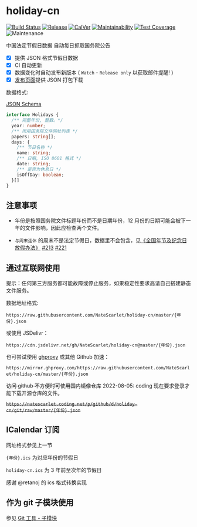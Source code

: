 # holiday-cn

[![Build Status](https://github.com/NateScarlet/holiday-cn/workflows/CI/badge.svg)](https://github.com/NateScarlet/holiday-cn/actions)
[![Release](https://img.shields.io/github/release/NateScarlet/holiday-cn.svg)](https://github.com/NateScarlet/holiday-cn/releases/latest)
[![CalVer](https://img.shields.io/badge/calver-YYYY.0M.0D-22bfda.svg)](http://calver.org)
[![Maintainability](https://api.codeclimate.com/v1/badges/c8e9d9c51bd2d858c577/maintainability)](https://codeclimate.com/github/NateScarlet/holiday-cn/maintainability)
[![Test Coverage](https://api.codeclimate.com/v1/badges/c8e9d9c51bd2d858c577/test_coverage)](https://codeclimate.com/github/NateScarlet/holiday-cn/test_coverage)
![Maintenance](https://img.shields.io/maintenance/yes/2024.svg)

中国法定节假日数据 自动每日抓取国务院公告

- [x] 提供 JSON 格式节假日数据
- [x] CI 自动更新
- [x] 数据变化时自动发布新版本 ( `Watch` - `Release only` 以获取邮件提醒! )
- [x] [发布页面]提供 JSON 打包下载

数据格式:

[JSON Schema](./schema.json)

```TypeScript
interface Holidays {
  /** 完整年份, 整数。*/
  year: number;
  /** 所用国务院文件网址列表 */
  papers: string[];
  days: {
    /** 节日名称 */
    name: string;
    /** 日期, ISO 8601 格式 */
    date: string;
    /** 是否为休息日 */
    isOffDay: boolean;
  }[]
}
```

## 注意事项

- 年份是按照国务院文件标题年份而不是日期年份，12 月份的日期可能会被下一年的文件影响，因此应检查两个文件。

- `与周末连休` 的周末不是法定节假日，数据里不会包含，见[《全国年节及纪念日放假办法》](https://www.gov.cn/gongbao/content/2014/content_2561284.htm) [#213](https://github.com/NateScarlet/holiday-cn/issues/213#issuecomment-1869546011) [#221](https://github.com/NateScarlet/holiday-cn/issues/221)

## 通过互联网使用

提示：任何第三方服务都可能故障或停止服务，如果稳定性要求高请自己搭建静态文件服务。

数据地址格式:

`https://raw.githubusercontent.com/NateScarlet/holiday-cn/master/{年份}.json`

或使用 JSDelivr：

`https://cdn.jsdelivr.net/gh/NateScarlet/holiday-cn@master/{年份}.json`

也可尝试使用 [ghproxy](https://github.com/hunshcn/gh-proxy) 或其他 Github 加速：

`https://mirror.ghproxy.com/https://raw.githubusercontent.com/NateScarlet/holiday-cn/master/{年份}.json`

~~访问 github 不方便时可使用国内镜像仓库~~ 2022-08-05: coding 现在要求登录才能下载开源仓库的文件。

~~`https://natescarlet.coding.net/p/github/d/holiday-cn/git/raw/master/{年份}.json`~~

## ICalendar 订阅

网址格式参见上一节

`{年份}.ics` 为对应年份的节假日

`holiday-cn.ics` 为 3 年前至次年的节假日

感谢 @retanoj 的 ics 格式转换实现

## 作为 git 子模块使用

参见 [Git 工具 - 子模块](https://git-scm.com/book/zh/v2/Git-%E5%B7%A5%E5%85%B7-%E5%AD%90%E6%A8%A1%E5%9D%97)

[发布页面]: https://github.com/NateScarlet/holiday-cn/releases
